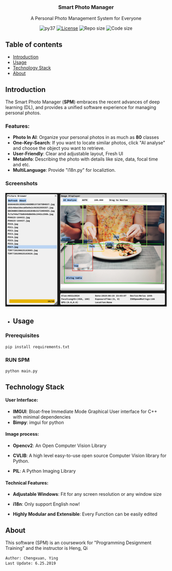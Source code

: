 <p align="center">
<!--
  <a href="http://lcui.org/">
    <img src="https://lcui.lc-soft.io/static/images/lcui-logo-lg.png" alt="" width=72 height=72>
  </a>-->
  <h3 align="center">Smart Photo Manager</h3>
  <p align="center">
    A Personal Photo Management System for Everyone
  </p>
  <p align="center">
    <img src="https://img.shields.io/badge/python-3.6%20%7C%203.7-blue.svg" alt="py37">
    <a href="http://opensource.org/licenses/MIT"><img src="https://img.shields.io/github/license/lc-soft/LCUI.svg" alt="License"></a>
    <img src="https://img.shields.io/github/repo-size/chengsyuan/Smart-Photo-Manager.svg" alt="Repo size">
    <img src="https://img.shields.io/github/languages/code-size/chengsyuan/Smart-Photo-Manager.svg" alt="Code size">
  </p>
</p>

## Table of contents

- [Introduction](#introduction)
- [Usage](#usage)
- [Technology Stack](#Technology-Stack)
- [About](#about)

## Introduction

The Smart Photo Manager (**SPM**) embraces the recent advances of deep learning (DL), and provides a unified software experience for managing personal photos. 

### Features:

* **Photo In AI**: Organize your personal photos in as much as **80** classes
* **One-Key-Search**: If you want to locate similar photos, click "AI analyse" and choose the object you want to retrieve.
* **User-Friendly**: Clear and adjustable layout, Fresh UI
* **MetaInfo**: Describing the photo with details like size, data, focal time and etc.
* **MultiLanguage**: Provide "i18n.py" for localiztion.

### Screenshots
#### ![screemshot1](README_RES/screemshot1.png)

- ## Usage


### Prerequisites
	pip install requirements.txt

### RUN SPM
	python main.py

## Technology Stack

#### User Interface:

- **IMGUI**: Bloat-free Immediate Mode Graphical User interface for C++ with minimal dependencies
- **Bimpy**: imgui for python

#### Image process:

- **Opencv2**: An Open Computer Vision Library

- **CVLIB**: A high level easy-to-use open source Computer Vision library for Python.

- **PIL**: A Python Imaging Library

#### Technical Features:

- **Adjustable Windows**: Fit for any screen resolution or any window size

- **i18n**: Only support English now!

- **Highly Modular and Extensible**: Every Function can be easily edited

## About

This software (SPM) is an coursework for "Programming Designment Training" and the instructor is Heng, Qi

```
Author: Chengxuan, Ying
Last Update: 6.25.2019
```
